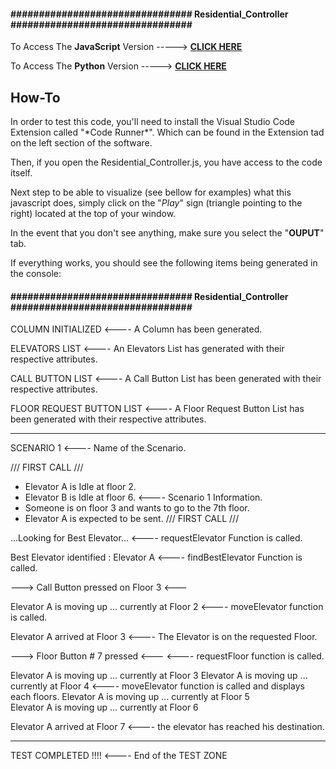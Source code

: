 <h4>################################ Residential_Controller ################################</h4>

To Access The **JavaScript** Version -----> [**CLICK HERE**](https://github.com/CptnWookie/Rocket_Elevators_Controllers/blob/master/Residential_Controller.js)

To Access The **Python** Version -----> [**CLICK HERE**](https://github.com/CptnWookie/Rocket_Elevators_Controllers/blob/master/Residential_Controller.py)


<h2>How-To</h2>
In order to test this code, you'll need to install the Visual Studio Code Extension called "*Code Runner*". Which can be found in the Extension tad on the left section of the software.

Then, if you open the Residential_Controller.js, you have access to the code itself.

Next step to be able to visualize (see bellow for examples) what this javascript does, simply click on the "*Play*" sign (triangle pointing to the right) located at the top of your window.

In the event that you don't see anything, make sure you select the "**OUPUT**" tab.

If everything works, you should see the following items being generated in the console:

<h4>################################ Residential_Controller ################################</h4>

COLUMN INITIALIZED                                              <---- A Column has been generated.

ELEVATORS LIST                                                  <---- An Elevators List has generated with their 
                                                                      respective attributes.

CALL BUTTON LIST                                                <---- A Call Button List has been generated with their 
                                                                      respective attributes.

FLOOR REQUEST BUTTON LIST                                       <---- A Floor Request Button List has been generated with 
                                                                      their respective attributes.

-----------------------         

SCENARIO 1                                                      <---- Name of the Scenario.

/// FIRST CALL ///
  - Elevator A is Idle at floor 2.
  - Elevator B is Idle at floor 6.                              <---- Scenario 1 Information.
  - Someone is on floor 3 and wants to go to the 7th floor.
  - Elevator A is expected to be sent.
/// FIRST CALL ///

...Looking for Best Elevator...                                 <---- requestElevator Function is called.

Best Elevator identified  :  Elevator A                         <---- findBestElevator Function is called.

---> Call Button pressed on Floor 3 <---                        

Elevator A is moving up ... currently at Floor 2                <---- moveElevator function is called.

Elevator A arrived at Floor 3                                   <---- The Elevator is on the requested Floor.

---> Floor Button # 7 pressed <---                              <---- requestFloor function is called.

Elevator A is moving up ... currently at Floor 3
Elevator A is moving up ... currently at Floor 4                <---- moveElevator function is called and displays each floors.
Elevator A is moving up ... currently at Floor 5                      
Elevator A is moving up ... currently at Floor 6

Elevator A arrived at Floor 7                                   <---- the elevator has reached his destination.

-----------------------

TEST COMPLETED !!!!                                             <---- End of the TEST ZONE







